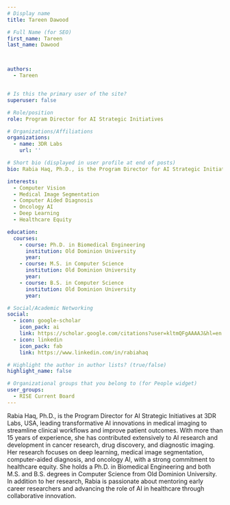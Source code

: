 ```yaml
---
# Display name
title: Tareen Dawood

# Full Name (for SEO)
first_name: Tareen
last_name: Dawood



authors:
  - Tareen


# Is this the primary user of the site?
superuser: false

# Role/position
role: Program Director for AI Strategic Initiatives

# Organizations/Affiliations
organizations:
  - name: 3DR Labs
    url: ''

# Short bio (displayed in user profile at end of posts)
bio: Rabia Haq, Ph.D., is the Program Director for AI Strategic Initiatives at 3DR Labs, where she leads the development and implementation of AI-driven innovations to enhance medical imaging workflows. With over 15 years of experience in AI and machine learning, she has worked across cancer research, drug discovery, and clinical integration. Her expertise includes computer vision, medical image segmentation, oncology AI, and healthcare equity.

interests:
  - Computer Vision
  - Medical Image Segmentation
  - Computer Aided Diagnosis
  - Oncology AI
  - Deep Learning
  - Healthcare Equity

education:
  courses:
    - course: Ph.D. in Biomedical Engineering
      institution: Old Dominion University
      year: 
    - course: M.S. in Computer Science
      institution: Old Dominion University
      year: 
    - course: B.S. in Computer Science
      institution: Old Dominion University
      year: 

# Social/Academic Networking
social:
  - icon: google-scholar
    icon_pack: ai
    link: https://scholar.google.com/citations?user=kltmQFgAAAAJ&hl=en
  - icon: linkedin
    icon_pack: fab
    link: https://www.linkedin.com/in/rabiahaq

# Highlight the author in author lists? (true/false)
highlight_name: false

# Organizational groups that you belong to (for People widget)
user_groups:
  - RISE Current Board
---
```


Rabia Haq, Ph.D., is the Program Director for AI Strategic Initiatives at 3DR Labs, USA, leading transformative AI innovations in medical imaging to streamline clinical workflows and improve patient outcomes. With more than 15 years of experience, she has contributed extensively to AI research and development in cancer research, drug discovery, and diagnostic imaging. Her research focuses on deep learning, medical image segmentation, computer-aided diagnosis, and oncology AI, with a strong commitment to healthcare equity. She holds a Ph.D. in Biomedical Engineering and both M.S. and B.S. degrees in Computer Science from Old Dominion University. In addition to her research, Rabia is passionate about mentoring early career researchers and advancing the role of AI in healthcare through collaborative innovation.
